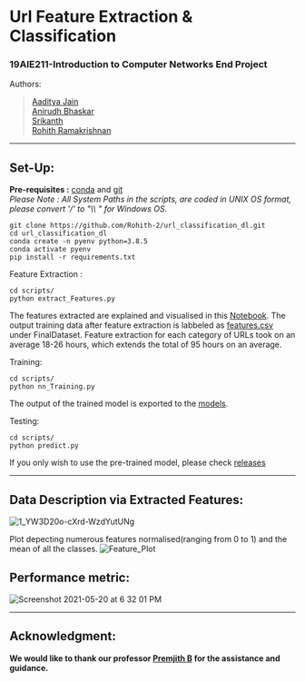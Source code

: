 # Url Feature Extraction & Classification 
### 19AIE211-Introduction to Computer Networks End Project   
Authors:  
> [Aaditya Jain](https://github.com/aadityajain1)    
> [Anirudh Bhaskar](https://github.com/AnirudhBhaskar21)    
> [Srikanth]( https://github.com/Srikanth-AIE)    
> [Rohith Ramakrishnan](https://github.com/Rohith-2)
<hr style=\"border:0.5px solid gray\"> </hr>

## Set-Up:
__Pre-requisites :__ [conda](https://repo.anaconda.com/) and [git](https://git-scm.com/)     
*Please Note : All System Paths in the scripts, are coded in UNIX OS format, please convert '/' to "\\\ " for Windows OS.*
```
git clone https://github.com/Rohith-2/url_classification_dl.git
cd url_classification_dl
conda create -n pyenv python=3.8.5
conda activate pyenv
pip install -r requirements.txt
```
Feature Extraction :    
```
cd scripts/
python extract_Features.py
```
The features extracted are explained and visualised in this [Notebook](https://github.com/Rohith-2/url_classification_dl/blob/main/Notebook/DataProcessing.ipynb). The output training data after feature extraction is labbeled as [features.csv](https://github.com/Rohith-2/url_classification_dl/blob/main/FinalDataset/feature.csv) under FinalDataset. Feature extraction for each category of URLs took on an average 18-26 hours, which extends the total of 95 hours on an average.  
  
Training:
```
cd scripts/
python nn_Training.py
```
The output of the trained model is exported to the [models](https://github.com/Rohith-2/url_classification_dl/blob/main/models).  
  
Testing:
```
cd scripts/
python predict.py
``` 
If you only wish to use the pre-trained model, please check [releases](https://github.com/Rohith-2/url_classification_dl/releases)  
<hr style=\"border:0.5px solid gray\"> </hr>    
  
## Data Description via Extracted Features:
  
![1_YW3D20o-cXrd-WzdYutUNg](https://user-images.githubusercontent.com/55501708/118959890-5b153100-b980-11eb-8c86-71e42c63329b.png)  

  
Plot depecting numerous features normalised(ranging from 0 to 1) and the mean of all the classes. 
![Feature_Plot](https://user-images.githubusercontent.com/55501708/118984429-1f3b9500-b99b-11eb-8ec3-46e264cb95a4.png)

## Performance metric:  
![Screenshot 2021-05-20 at 6 32 01 PM](https://user-images.githubusercontent.com/55501708/118983160-c1f31400-b999-11eb-8fd9-dd54a204f6d0.png)  

<hr style=\"border:0.5px solid gray\"> </hr>   

## Acknowledgment:  
__We would like to thank our professor [Premjith B](https://github.com/premjithb) for the assistance and guidance.__


